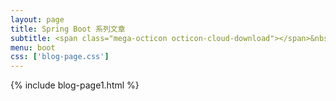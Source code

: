 ```yaml
---
layout: page
title: Spring Boot 系列文章
subtitle: <span class="mega-octicon octicon-cloud-download"></span>&nbsp;&nbsp;springboot
menu: boot
css: ['blog-page.css']
---
```

{% include blog-page1.html %}